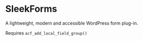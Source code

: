 # SleekForms
A lightweight, modern and accessible WordPress form plug-in.

Requires `acf_add_local_field_group()`
